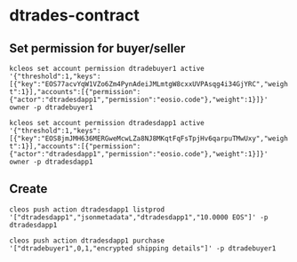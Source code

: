 # dtrades-contract


## Set permission for buyer/seller

`kcleos set account permission dtradebuyer1 active '{"threshold":1,"keys":[{"key":"EOS77acvYqW1VZo6Zm4PynAdeiJMLmtgW8cxxUVPAsqg4i34GjYRC","weight":1}],"accounts":[{"permission":{"actor":"dtradesdapp1","permission":"eosio.code"},"weight":1}]}' owner -p dtradebuyer1`

`kcleos set account permission dtradesdapp1 active '{"threshold":1,"keys":[{"key":"EOS8jmJMH636MERGweMcwLZa8NJ8MKqtFqFsTpjHv6qarpuTMwUxy","weight":1}],"accounts":[{"permission":{"actor":"dtradesdapp1","permission":"eosio.code"},"weight":1}]}' owner -p dtradesdapp1`

## Create

`cleos push action dtradesdapp1 listprod '["dtradesdapp1","jsonmetadata","dtradesdapp1","10.0000 EOS"]' -p dtradesdapp1`

`cleos push action dtradesdapp1 purchase '["dtradebuyer1",0,1,"encrypted shipping details"]' -p dtradebuyer1`
